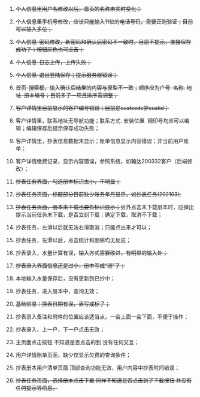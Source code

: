 1. ~~个人信息里用户名修改以后，首页的名称未实时变化；~~

2. ~~个人信息里手机号修改，应该只能输入11位的电话号码，需要正则验证；目前可以输入多位；~~

3. ~~个人信息-密码修改，新密码和确认后密码不一致时，目前不提示，直接保存成功了；按钮灰色也可点击；~~

4. ~~个人信息-日志上传，上传失败；~~

5. ~~个人信息-退出登陆保存；提示服务器错误；~~

6. ~~首页-搜索框，输入确认后结果的内容与原型不一致；顺序应为户号. 名称. 地址. 册本编号；目前多了一项且排序需调整；~~

7. ~~客户详情里目前显示的客户编号错误；目前是custcode非custid；~~

8. 客户详情里，联系地址无导航功能；联系方式. 安装位置. 钢印号均应可以编辑；编辑保存后提示保存成功失败；

9. 客户详情里，抄表信息数据未显示；账单信息显示内容错误；非当前用户账单；

10. 客户详情缴费记录，显示内容错误，参照系统，如翰达200332客户（后端修改）；

11. ~~抄表任务界面，勾选册本标识太小，不明显；~~

12. ~~抄表任务页面，标题部分目前缺少账务年月显示，如抄表任务(202103);~~

13. ~~抄表任务页面，册本未下载也要有标识显示；~~另外点击未下载册本时，应弹出提示当前任务未下载，是否立刻下载；确定下载，取消不下载；

14. 抄表任务，左滑以后就无法右滑取消；只能点出来才可以；

15. 抄表任务，左滑以后，点击统计和删除均无反应；
16. 抄表录入，水量计算有误，~~输入方式需要改进，有明显的输入处；~~

17. ~~抄表录入界面信息还是过小，册本写成“测”了；~~

18. 本地输入水量保存后，没有更新到已抄中；

19. 抄表任务，进入册本中，查询无效；

20. ~~基础信息：换表日期有误，表写成标了；~~

21. 抄表录入备注和附件的位置应该适当点，一会上面一会下面，不便于操作；

22. 抄表录入，上一户，下一户点击无效；

23. 主页面点击按钮 不知道是否点击的到 没有任何交互；

24. 用户详情账单页面，缺少仅显示欠费的查询条件；

25. 抄表册本用户清单页面 顶部查询功能无效，用户内容中抄表时间错误；

26. ~~抄表任务页面，选择册本点击下载 同样不知道是否点击到了下载按钮 并没有任何提示等信息。~~